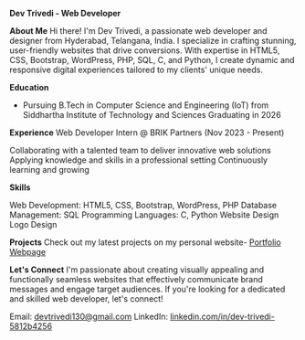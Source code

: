 **Dev Trivedi - Web Developer**

**About Me**
Hi there! I'm Dev Trivedi, a passionate web developer and designer from Hyderabad, Telangana, India. 
I specialize in crafting stunning, user-friendly websites that drive conversions. 
With expertise in HTML5, CSS, Bootstrap, WordPress, PHP, SQL, C, and Python, I create dynamic and responsive digital experiences tailored to my clients' unique needs.

**Education**

- Pursuing B.Tech in Computer Science and Engineering (IoT) from Siddhartha Institute of Technology and Sciences
Graduating in 2026

**Experience**
Web Developer Intern @ BRIK Partners (Nov 2023 - Present)

Collaborating with a talented team to deliver innovative web solutions
Applying knowledge and skills in a professional setting
Continuously learning and growing

**Skills**

Web Development: HTML5, CSS, Bootstrap, WordPress, PHP
Database Management: SQL
Programming Languages: C, Python
Website Design
Logo Design

**Projects**
Check out my latest projects on my personal website- [Portfolio Webpage](https://devtrivedi.me/)

**Let's Connect**
I'm passionate about creating visually appealing and functionally seamless websites that effectively communicate brand messages and engage target audiences. If you're looking for a dedicated and skilled web developer, let's connect!

Email: devtrivedi130@gmail.com
LinkedIn: [linkedin.com/in/dev-trivedi-5812b4256](https://www.linkedin.com/in/dev-trivedi-5812b4256/)
